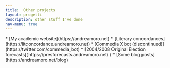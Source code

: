 ```yaml
---
title:  Other projects
layout: progetti 
description: other stuff I've done
nav-menu: true
---
```


<!-- Main -->
<div id="main">

<!-- One -->
<section id="one">
<div class="wrapper" markdown="1">
* [My academic website](https://andreamoro.net)
* [Literary concordances](https://litconcordance.andreamoro.net)
* [Commedia X bot (discontinued)](https://twitter.com/commedia_bot)
* [2004/2008 Original Election forecasts](https://presforecasts.andreamoro.net/ )
* [Some blog posts](https://andreamoro.net/blog)
</div>
</section>
